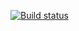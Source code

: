 [![Build status](https://ci.appveyor.com/api/projects/status/n6psxejse9var5x6?svg=true)](https://ci.appveyor.com/project/Ambickatus/hw-java-patterns-1)
